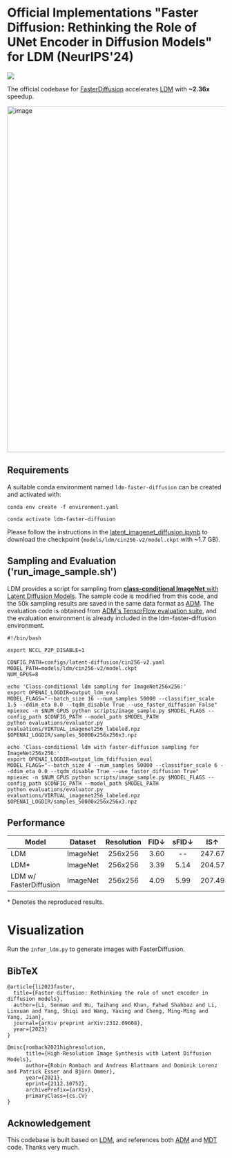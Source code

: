 # Official Implementations "Faster Diffusion: Rethinking the Role of UNet Encoder in Diffusion Models" for LDM (NeurIPS'24)
<a href='https://arxiv.org/abs/2312.09608'><img src='https://img.shields.io/badge/ArXiv-2306.05414-red'></a>

[//]: # (> **Faster Diffusion: Rethinking the Role of the Encoder for Diffusion Model Inference**)

[//]: # (>)

[//]: # (> [Senmao Li]&#40;https://github.com/sen-mao&#41;, [Taihang Hu]&#40;https://github.com/hutaiHang&#41;, [Joost van de Weijer]&#40;https://scholar.google.com/citations?user=Gsw2iUEAAAAJ&hl=en&oi=sra&#41;, [Fahad Shahbaz Khan]&#40;https://sites.google.com/view/fahadkhans/home&#41;, [Tao Liu]&#40;ltolcy0@gmail.com&#41;, [Linxuan Li]&#40;https://github.com/Potato-lover&#41;, [Shiqi Yang]&#40;https://www.shiqiyang.xyz/&#41;, [Yaxing Wang]&#40;https://yaxingwang.netlify.app/author/yaxing-wang/&#41;, [Ming-Ming Cheng]&#40;https://mmcheng.net/&#41;, [Jian Yang]&#40;https://scholar.google.com.hk/citations?user=6CIDtZQAAAAJ&hl=en&#41;)

[//]: # (>)

The official codebase for [FasterDiffusion](https://arxiv.org/abs/2312.09608) accelerates [LDM](https://github.com/CompVis/latent-diffusion/tree/main) with **~2.36x** speedup.

[//]: # (## Introduction)

<img width="800" alt="image" src="assets/infer_ldm.jpg">

## Requirements

A suitable conda environment named `ldm-faster-diffusion` can be created
and activated with:

```
conda env create -f environment.yaml

conda activate ldm-faster-diffusion
```

Please follow the instructions in the [latent_imagenet_diffusion.ipynb](https://github.com/CompVis/latent-diffusion/blob/main/scripts/latent_imagenet_diffusion.ipynb) to download the checkpoint (`models/ldm/cin256-v2/model.ckpt` with ~1.7 GB).

## Sampling and Evaluation ('run_image_sample.sh')

LDM provides a script for sampling from [**class-conditional ImageNet** with Latent Diffusion Models](https://github.com/CompVis/latent-diffusion/blob/main/scripts/latent_imagenet_diffusion.ipynb).
The sample code is modified from this code, and the 50k sampling results are saved in the same data format as [ADM](https://github.com/openai/guided-diffusion/blob/main/scripts/classifier_sample.py).
The evaluation code is obtained from [ADM's TensorFlow evaluation suite](https://github.com/openai/guided-diffusion/tree/main/evaluations), and the evaluation environment is already included in the ldm-faster-diffusion environment.

```shell
#!/bin/bash

export NCCL_P2P_DISABLE=1

CONFIG_PATH=configs/latent-diffusion/cin256-v2.yaml
MODEL_PATH=models/ldm/cin256-v2/model.ckpt
NUM_GPUS=8

echo 'Class-conditional ldm sampling for ImageNet256x256:'
export OPENAI_LOGDIR=output_ldm_eval
MODEL_FLAGS="--batch_size 16 --num_samples 50000 --classifier_scale 1.5 --ddim_eta 0.0 --tqdm_disable True --use_faster_diffusion False"
mpiexec -n $NUM_GPUS python scripts/image_sample.py $MODEL_FLAGS --config_path $CONFIG_PATH --model_path $MODEL_PATH
python evaluations/evaluator.py evaluations/VIRTUAL_imagenet256_labeled.npz $OPENAI_LOGDIR/samples_50000x256x256x3.npz

echo 'Class-conditional ldm with faster-diffusion sampling for ImageNet256x256:'
export OPENAI_LOGDIR=output_ldm_fdiffusion_eval
MODEL_FLAGS="--batch_size 4 --num_samples 50000 --classifier_scale 6 --ddim_eta 0.0 --tqdm_disable True --use_faster_diffusion True"
mpiexec -n $NUM_GPUS python scripts/image_sample.py $MODEL_FLAGS --config_path $CONFIG_PATH --model_path $MODEL_PATH
python evaluations/evaluator.py evaluations/VIRTUAL_imagenet256_labeled.npz $OPENAI_LOGDIR/samples_50000x256x256x3.npz

```

## Performance

| Model                  | Dataset | Resolution  | FID&darr; | sFID&darr; | IS&uarr; | Precision&uarr; | Recall&uarr; | s/image&darr; |
|------------------------|:--------:|:---------:|:---------:|:----------:|:--------:|:---------------:|:------------:|:-------------:|
| LDM                    | ImageNet |  256x256  |   3.60    |     --     |  247.67  |      0.870      |    0.480     |      --       |
| LDM*                   | ImageNet | 256x256 |   3.39    |    5.14    |  204.57  |      0.825      |    0.534     |     7.951     |
| LDM w/ FasterDiffusion | ImageNet | 256x256  |   4.09    |    5.99    |  207.49  |      0.848      |    0.482     |     3.373     |

\* Denotes the reproduced results.

# Visualization

Run the `infer_ldm.py` to generate images with FasterDiffusion.

## BibTeX

```
@article{li2023faster,
  title={Faster diffusion: Rethinking the role of unet encoder in diffusion models},
  author={Li, Senmao and Hu, Taihang and Khan, Fahad Shahbaz and Li, Linxuan and Yang, Shiqi and Wang, Yaxing and Cheng, Ming-Ming and Yang, Jian},
  journal={arXiv preprint arXiv:2312.09608},
  year={2023}
}

@misc{rombach2021highresolution,
      title={High-Resolution Image Synthesis with Latent Diffusion Models}, 
      author={Robin Rombach and Andreas Blattmann and Dominik Lorenz and Patrick Esser and Björn Ommer},
      year={2021},
      eprint={2112.10752},
      archivePrefix={arXiv},
      primaryClass={cs.CV}
}
```

## Acknowledgement

This codebase is built based on [LDM](https://github.com/CompVis/latent-diffusion/tree/main), and references both [ADM](https://github.com/openai/guided-diffusion/tree/main) and [MDT](https://github.com/sail-sg/MDT/tree/main) code. Thanks very much.


